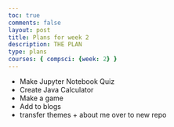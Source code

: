 ```yaml
---
toc: true
comments: false
layout: post
title: Plans for week 2
description: THE PLAN
type: plans
courses: { compsci: {week: 2} }
---
```



- Make Jupyter Notebook Quiz
- Create Java Calculator
- Make a game
- Add to blogs
- transfer themes + about me over to new repo